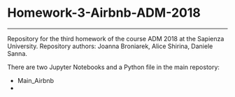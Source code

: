 # Homework-3-Airbnb-ADM-2018
--------------------

Repository for the third homework of the course ADM 2018 at the Sapienza University.
Repository authors: Joanna Broniarek, Alice Shirina, Daniele Sanna.

There are two Jupyter Notebooks and a Python file in the main repostory:
* Main_Airbnb
* 
